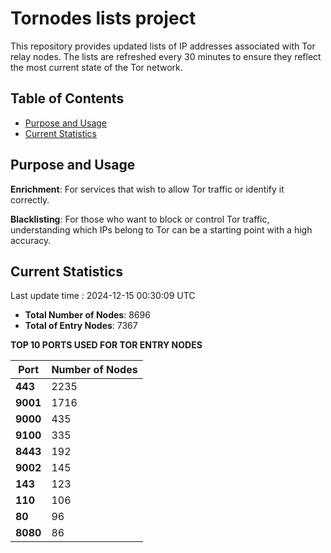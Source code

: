 # Tornodes lists project

This repository provides updated lists of IP addresses associated with Tor relay nodes. The lists are refreshed every 30 minutes to ensure they reflect the most current state of the Tor network.

## Table of Contents

- [Purpose and Usage](#purpose-and-usage)
- [Current Statistics](#current-statistics)


## Purpose and Usage

**Enrichment**: For services that wish to allow Tor traffic or identify it correctly.

**Blacklisting**: For those who want to block or control Tor traffic, understanding which IPs belong to Tor can be a starting point with a high accuracy.

## Current Statistics

Last update time : 2024-12-15 00:30:09 UTC

- **Total Number of Nodes**: 8696
- **Total of Entry Nodes**: 7367

**TOP 10 PORTS USED FOR TOR ENTRY NODES**

| **Port** | **Number of Nodes** |
|------|-----------------|
| **443**   | 2235  |
| **9001**   | 1716  |
| **9000**   | 435  |
| **9100**   | 335  |
| **8443**   | 192  |
| **9002**   | 145  |
| **143**   | 123  |
| **110**   | 106  |
| **80**   | 96  |
| **8080**   | 86  |

